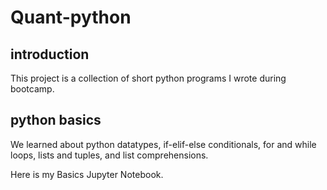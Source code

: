 # Quant-python

## introduction
This project is a collection of short python programs I wrote during bootcamp.

## python basics
We learned about python datatypes, if-elif-else conditionals, for and while loops, lists and tuples, and list comprehensions.

Here is my Basics Jupyter Notebook.